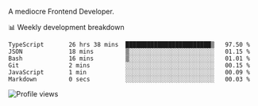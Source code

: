 A mediocre Frontend Developer.

📊 Weekly development breakdown
<!--START_SECTION:waka-->

```text
TypeScript       26 hrs 38 mins  ████████████████████████▒   97.50 %
JSON             18 mins         ▒░░░░░░░░░░░░░░░░░░░░░░░░   01.15 %
Bash             16 mins         ▒░░░░░░░░░░░░░░░░░░░░░░░░   01.01 %
Git              2 mins          ░░░░░░░░░░░░░░░░░░░░░░░░░   00.15 %
JavaScript       1 min           ░░░░░░░░░░░░░░░░░░░░░░░░░   00.09 %
Markdown         0 secs          ░░░░░░░░░░░░░░░░░░░░░░░░░   00.03 %
```

<!--END_SECTION:waka-->

<img src="https://gpvc.arturio.dev/iqbalfasri" alt="Profile views"/>
